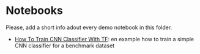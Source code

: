 # Notebooks

Please, add a short info adout every demo notebook in this folder.

* [How To Train CNN Classifier With TF](How_To_Train_CNN_Classifier_With_TF.ipynb): en example how to train a simple CNN classifier for a benchmark dataset